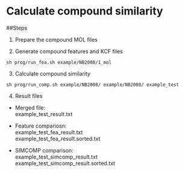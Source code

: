 Calculate compound similarity 
=============================

##Steps

1. Prepare the compound MOL files

2. Generate compound features and KCF files
  ```
  sh prog/run_fea.sh example/NB2008/1_mol
  ```

3. Calculate compound similarity
  ```
  sh prog/run_comp.sh example/NB2008/ example/NB2008/ example_test
  ```

4. Result files
  - Merged file:  
    example_test_result.txt  
   
  - Feature compariosn:  
    example_test_fea_result.txt  
    example_test_fea_result.sorted.txt  
   
  - SIMCOMP comparison:   
    example_test_simcomp_result.txt  
    example_test_simcomp_result.sorted.txt  
